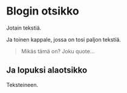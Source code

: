 Blogin otsikko
==============

Jotain tekstiä.

Ja toinen kappale, jossa on tosi paljon tekstiä.

> Mikäs tämä on?
> Joku quote...

Ja lopuksi alaotsikko
---------------------

Teksteineen.

